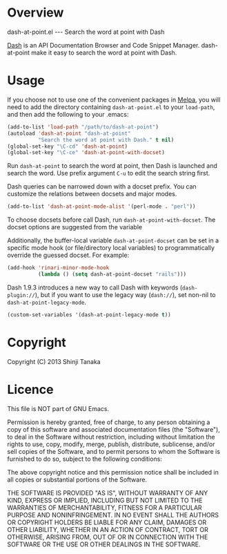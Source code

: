 # Overview

dash-at-point.el --- Search the word at point with Dash

[Dash](http://kapeli.com/) is an API Documentation Browser and Code Snippet Manager. dash-at-point make it easy to search the word at point with Dash.

# Usage

If you choose not to use one of the convenient packages in
[Melpa][melpa], you will need to add the directory containing
`dash-at-point.el` to your `load-path`, and then add the following to
your .emacs:

```lisp
(add-to-list 'load-path "/path/to/dash-at-point")
(autoload 'dash-at-point "dash-at-point"
          "Search the word at point with Dash." t nil)
(global-set-key "\C-cd" 'dash-at-point)
(global-set-key "\C-ce" 'dash-at-point-with-docset)
```

Run `dash-at-point` to search the word at point, then Dash is launched and search the word. Use prefix argument `C-u` to edit the search string first.

Dash queries can be narrowed down with a docset prefix. You can customize the relations between docsets and major modes.

```lisp
(add-to-list 'dash-at-point-mode-alist '(perl-mode . "perl"))
```

To choose docsets before call Dash, run `dash-at-point-with-docset`. The docset options are suggested from the variable

Additionally, the buffer-local variable `dash-at-point-docset` can
be set in a specific mode hook (or file/directory local variables)
to programmatically override the guessed docset.  For example:

```lisp
(add-hook 'rinari-minor-mode-hook
          (lambda () (setq dash-at-point-docset "rails")))
```

Dash 1.9.3 introduces a new way to call Dash with keywords (`dash-plugin://`), but if you want to use the legacy way (`dash://`), set non-nil to `dash-at-point-legacy-mode`.

```lisp
(custom-set-variables '(dash-at-point-legacy-mode t))
```

[melpa]: https://melpa.org

# Copyright

Copyright (C) 2013 Shinji Tanaka

# Licence

This file is NOT part of GNU Emacs.

Permission is hereby granted, free of charge, to any person obtaining a copy of this software and associated documentation files (the "Software"), to deal in the Software without restriction, including without limitation the rights to use, copy, modify, merge, publish, distribute, sublicense, and/or sell copies of the Software, and to permit persons to whom the Software is furnished to do so, subject to the following conditions:

The above copyright notice and this permission notice shall be included in all copies or substantial portions of the Software.

THE SOFTWARE IS PROVIDED "AS IS", WITHOUT WARRANTY OF ANY KIND, EXPRESS OR IMPLIED, INCLUDING BUT NOT LIMITED TO THE WARRANTIES OF MERCHANTABILITY, FITNESS FOR A PARTICULAR PURPOSE AND NONINFRINGEMENT. IN NO EVENT SHALL THE AUTHORS OR COPYRIGHT HOLDERS BE LIABLE FOR ANY CLAIM, DAMAGES OR OTHER LIABILITY, WHETHER IN AN ACTION OF CONTRACT, TORT OR OTHERWISE, ARISING FROM, OUT OF OR IN CONNECTION WITH THE SOFTWARE OR THE USE OR OTHER DEALINGS IN THE SOFTWARE.
